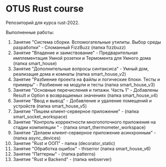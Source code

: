 # OTUS Rust course

Репозиторий для курса rust-2022.

Выполненные работы:
1. Занятие "Система сборки. Вспомогательные утилиты. Выбор среды разработки" - Сломанный FizzBuzz (папка fizzbuzz)
2. Занятие "Владение и заимствование" - Предварительная имплементация Умной розетки и Термомента для Умного дома (папка smart_house)
3. Занятие "Дополнительные вопросы синтаксиса" - Умный дом, реализация дома и комнаты (папка smart_house_v2)
4. Занятие "Разбиение проекта на файлы и логические блоки. Тесты и примеры" - Разбиение на модули и тесты (папка smart_house_v3)
5. Занятие "Основные перечисления и типажи. Часть 1" - Добавлены Result и Option в возвращаемых значениях (папка smart_house_v4)
6. Занятие "Ввод и вывод" - Добавление и удаление помещений и устройств (папка smart_house_v5)
7. Занятие "Пишем клиент-серверное приложение" - (папка smart_socket_workspace)
8. Занятие "Контроль корректности многопоточного приложения на стадии компиляции " - (папка smart_thermometer_workspace)
9. Занятие "Делаем клиент-серверное приложение асинхронным" - (папка async_devices)
10. Занятие "Rust и ООП" - папка (decorator_static)
11. Занятие "Обработка ошибок" - thiserror (папка smart_house_v6)
12. Занятие "Паттерны" - (папка patterns)
13. Занятие "Rust и Backend" - (папка webserver)